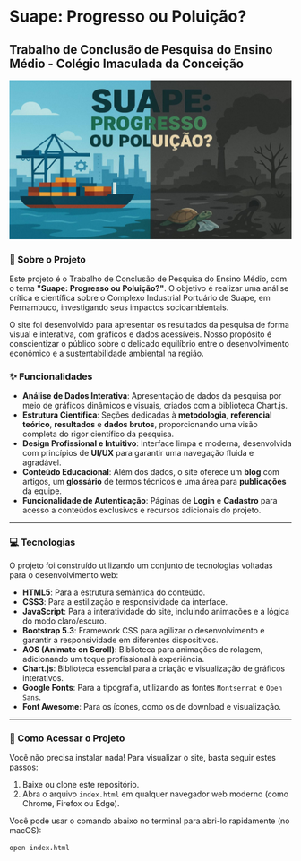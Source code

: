 # Suape: Progresso ou Poluição?

## Trabalho de Conclusão de Pesquisa do Ensino Médio - Colégio Imaculada da Conceição

![Banner do projeto Suape: Progresso ou Poluição?](assets/images/banner.JPG)

### 🧐 Sobre o Projeto
Este projeto é o Trabalho de Conclusão de Pesquisa do Ensino Médio, com o tema **"Suape: Progresso ou Poluição?"**. O objetivo é realizar uma análise crítica e científica sobre o Complexo Industrial Portuário de Suape, em Pernambuco, investigando seus impactos socioambientais.

O site foi desenvolvido para apresentar os resultados da pesquisa de forma visual e interativa, com gráficos e dados acessíveis. Nosso propósito é conscientizar o público sobre o delicado equilíbrio entre o desenvolvimento econômico e a sustentabilidade ambiental na região.

### ✨ Funcionalidades
* **Análise de Dados Interativa**: Apresentação de dados da pesquisa por meio de gráficos dinâmicos e visuais, criados com a biblioteca Chart.js.
* **Estrutura Científica**: Seções dedicadas à **metodologia**, **referencial teórico**, **resultados** e **dados brutos**, proporcionando uma visão completa do rigor científico da pesquisa.
* **Design Profissional e Intuitivo**: Interface limpa e moderna, desenvolvida com princípios de **UI/UX** para garantir uma navegação fluida e agradável.
* **Conteúdo Educacional**: Além dos dados, o site oferece um **blog** com artigos, um **glossário** de termos técnicos e uma área para **publicações** da equipe.
* **Funcionalidade de Autenticação**: Páginas de **Login** e **Cadastro** para acesso a conteúdos exclusivos e recursos adicionais do projeto.

---

### 💻 Tecnologias
O projeto foi construído utilizando um conjunto de tecnologias voltadas para o desenvolvimento web:

* **HTML5**: Para a estrutura semântica do conteúdo.
* **CSS3**: Para a estilização e responsividade da interface.
* **JavaScript**: Para a interatividade do site, incluindo animações e a lógica do modo claro/escuro.
* **Bootstrap 5.3**: Framework CSS para agilizar o desenvolvimento e garantir a responsividade em diferentes dispositivos.
* **AOS (Animate on Scroll)**: Biblioteca para animações de rolagem, adicionando um toque profissional à experiência.
* **Chart.js**: Biblioteca essencial para a criação e visualização de gráficos interativos.
* **Google Fonts**: Para a tipografia, utilizando as fontes `Montserrat` e `Open Sans`.
* **Font Awesome**: Para os ícones, como os de download e visualização.

---

### 🚀 Como Acessar o Projeto
Você não precisa instalar nada! Para visualizar o site, basta seguir estes passos:

1.  Baixe ou clone este repositório.
2.  Abra o arquivo `index.html` em qualquer navegador web moderno (como Chrome, Firefox ou Edge).

Você pode usar o comando abaixo no terminal para abri-lo rapidamente (no macOS):

```bash
open index.html

